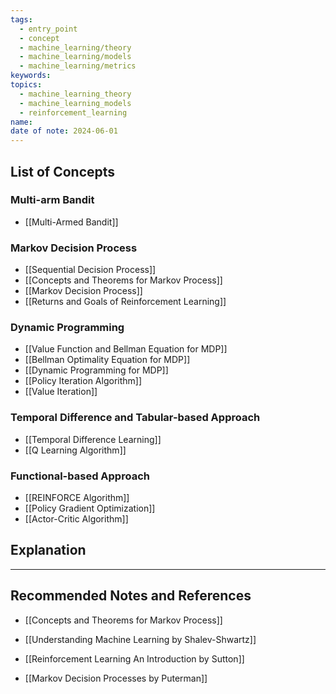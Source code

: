```yaml
---
tags:
  - entry_point
  - concept
  - machine_learning/theory
  - machine_learning/models
  - machine_learning/metrics
keywords: 
topics:
  - machine_learning_theory
  - machine_learning_models
  - reinforcement_learning
name: 
date of note: 2024-06-01
---
```


## List of Concepts

### Multi-arm Bandit

- [[Multi-Armed Bandit]]

### Markov Decision Process

- [[Sequential Decision Process]]
- [[Concepts and Theorems for Markov Process]]
- [[Markov Decision Process]]
- [[Returns and Goals of Reinforcement Learning]]

### Dynamic Programming

- [[Value Function and Bellman Equation for MDP]]
- [[Bellman Optimality Equation for MDP]]
- [[Dynamic Programming for MDP]]
- [[Policy Iteration Algorithm]]
- [[Value Iteration]]

### Temporal Difference and Tabular-based Approach

- [[Temporal Difference Learning]]
- [[Q Learning Algorithm]]

### Functional-based Approach

- [[REINFORCE Algorithm]]
- [[Policy Gradient Optimization]]
- [[Actor-Critic Algorithm]]



## Explanation





-----------
##  Recommended Notes and References

- [[Concepts and Theorems for Markov Process]]



- [[Understanding Machine Learning by Shalev-Shwartz]]
- [[Reinforcement Learning An Introduction by Sutton]]
- [[Markov Decision Processes by Puterman]]


